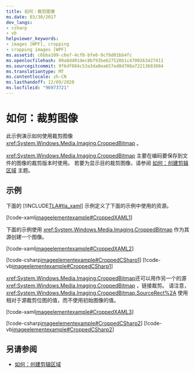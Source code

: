 ```yaml
---
title: 如何：裁剪图像
ms.date: 03/30/2017
dev_langs:
- csharp
- vb
helpviewer_keywords:
- images [WPF], cropping
- cropping images [WPF]
ms.assetid: c6bba109-c6e7-4cf8-bfe6-9cf8d01bb4fc
ms.openlocfilehash: 09a8dd01dec8bf93be627520b1c4700263427411
ms.sourcegitcommit: 9f6df084c53a3da0ea657ed0d708a72213683084
ms.translationtype: MT
ms.contentlocale: zh-CN
ms.lasthandoff: 12/09/2020
ms.locfileid: "96973721"
---
```

# <a name="how-to-crop-an-image"></a>如何：裁剪图像

此示例演示如何使用裁剪图像 <xref:System.Windows.Media.Imaging.CroppedBitmap> 。  
  
 <xref:System.Windows.Media.Imaging.CroppedBitmap> 主要在编码要保存到文件的图像的裁剪版本时使用。 若要为显示目的裁剪图像，请参阅 [如何：创建剪辑区域](/previous-versions/dotnet/netframework-3.5/ms746710(v=vs.90)) 主题。  
  
## <a name="example"></a>示例  

 下面的 [!INCLUDE[TLA#tla_xaml](../../../includes/tlasharptla-xaml-md.md)] 示例定义了下面的示例中使用的资源。  
  
 [!code-xaml[imageelementexample#CroppedXAML1](~/samples/snippets/csharp/VS_Snippets_Wpf/ImageElementExample/CSharp/CroppedImageExample.xaml#croppedxaml1)]  
  
 下面的示例使用 <xref:System.Windows.Media.Imaging.CroppedBitmap> 作为其源创建一个图像。  
  
 [!code-xaml[imageelementexample#CroppedXAML2](~/samples/snippets/csharp/VS_Snippets_Wpf/ImageElementExample/CSharp/CroppedImageExample.xaml#croppedxaml2)]  
  
 [!code-csharp[imageelementexample#CroppedCSharp1](~/samples/snippets/csharp/VS_Snippets_Wpf/ImageElementExample/CSharp/CroppedImageExample.xaml.cs#croppedcsharp1)]
 [!code-vb[imageelementexample#CroppedCSharp1](~/samples/snippets/visualbasic/VS_Snippets_Wpf/ImageElementExample/VB/CroppedImageExample.xaml.vb#croppedcsharp1)]  
  
 <xref:System.Windows.Media.Imaging.CroppedBitmap>还可以用作另一个的源 <xref:System.Windows.Media.Imaging.CroppedBitmap> ，链接裁剪。 请注意， <xref:System.Windows.Media.Imaging.CroppedBitmap.SourceRect%2A> 使用相对于源裁剪位图的值，而不使用初始图像的值。  
  
 [!code-xaml[imageelementexample#CroppedXAML3](~/samples/snippets/csharp/VS_Snippets_Wpf/ImageElementExample/CSharp/CroppedImageExample.xaml#croppedxaml3)]  
  
 [!code-csharp[imageelementexample#CroppedCSharp2](~/samples/snippets/csharp/VS_Snippets_Wpf/ImageElementExample/CSharp/CroppedImageExample.xaml.cs#croppedcsharp2)]
 [!code-vb[imageelementexample#CroppedCSharp2](~/samples/snippets/visualbasic/VS_Snippets_Wpf/ImageElementExample/VB/CroppedImageExample.xaml.vb#croppedcsharp2)]  
  
## <a name="see-also"></a>另请参阅

- [如何：创建剪辑区域](/previous-versions/dotnet/netframework-3.5/ms746710(v=vs.90))
